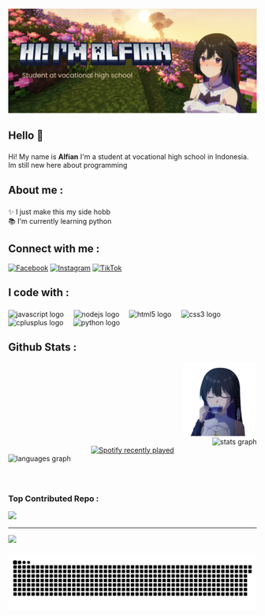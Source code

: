 ![headern](/pic/head.jpg)

<h2 align="left">Hello 👋</h2>

###

<p align="left"> Hi! My name is <strong>Alfian</strong> I'm a student at vocational high school in Indonesia. Im still new here about programming</p>

###

<h2 align="left">About me :</h2>

### 

<p align="left">✨ I just make this my side hobb <br>📚 I'm currently learning python</p>

###
## Connect with me : 

[![Facebook](https://img.shields.io/badge/Facebook-%231877F2.svg?logo=Facebook&logoColor=white)](https://facebook.com/https://www.facebook.com/profile.php?id=61572195984997&mibextid=rS40aB7S9Ucbxw6v) [![Instagram](https://img.shields.io/badge/Instagram-%23E4405F.svg?logo=Instagram&logoColor=white)](https://instagram.com/vanitase_) [![TikTok](https://img.shields.io/badge/TikTok-%23000000.svg?logo=TikTok&logoColor=white)](https://tiktok.com/@cielvnst) 



<h2 align="left">I code with :</h2>

### 

<div align="left">
  <img src="https://img.shields.io/badge/JavaScript-F7DF1E?logo=javascript&logoColor=black&style=for-the-badge" height="40" alt="javascript logo"  />
  <img width="12" />
  <img src="https://img.shields.io/badge/Node.js-339933?logo=nodedotjs&logoColor=white&style=for-the-badge" height="40" alt="nodejs logo"  />
  <img width="12" />
  <img src="https://img.shields.io/badge/HTML5-E34F26?logo=html5&logoColor=white&style=for-the-badge" height="40" alt="html5 logo"  />
  <img width="12" />
  <img src="https://img.shields.io/badge/CSS3-1572B6?logo=css3&logoColor=white&style=for-the-badge" height="40" alt="css3 logo"  />
  <img width="12" />
  <img src="https://img.shields.io/badge/C++-00599C?logo=cplusplus&logoColor=white&style=for-the-badge" height="40" alt="cplusplus logo"  />
  <img width="12" />
  <img src="https://img.shields.io/badge/Python-3776AB?logo=python&logoColor=white&style=for-the-badge" height="40" alt="python logo"  />
</div>



###

<h2 align="left">Github Stats :</h2>

<div align="right">
<img height="150" src="/pic/tina.png" />
</div>
<div align="right">
  <img src="https://github-readme-stats.vercel.app/api?username=VanitasXciel&hide_title=false&hide_rank=false&show_icons=true&include_all_commits=true&count_private=true&disable_animations=false&theme=neon&locale=en&hide_border=false&order=1" height="150" alt="stats graph"  />
</div>

<div align="center">
  <a href="https://open.spotify.com/user/31ealgwnqjjdluyufiesw4sjxdsi">
    <img src="https://spotify-recently-played-readme.vercel.app/api?user=31ealgwnqjjdluyufiesw4sjxdsi&count=2" alt="Spotify recently played"  />
  </a>
</div>

<img src="https://github-readme-stats.vercel.app/api/top-langs?username=VanitasXciel&locale=en&hide_title=false&layout=compact&card_width=320&langs_count=5&theme=neon&hide_border=false&order=2" height="150" alt="languages graph"  />


###

<br>

### Top Contributed Repo :
![](https://github-contributor-stats.vercel.app/api?username=VanitasXciel&limit=5&theme=neon&combine_all_yearly_contributions=true)

---
[![](https://visitcount.itsvg.in/api?id=VanitasXciel&icon=0&color=0)](https://visitcount.itsvg.in)


###

  
<img src="https://raw.githubusercontent.com/VanitasXciel/VanitasXciel/output/snake.svg" alt="Snake animation" />

###
